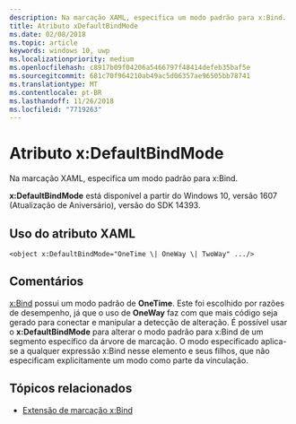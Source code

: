 ```yaml
---
description: Na marcação XAML, especifica um modo padrão para x:Bind.
title: Atributo xDefaultBindMode
ms.date: 02/08/2018
ms.topic: article
keywords: windows 10, uwp
ms.localizationpriority: medium
ms.openlocfilehash: c8917b09f04206a5466797f48414defeb35baf5e
ms.sourcegitcommit: 681c70f964210ab49ac5d06357ae96505bb78741
ms.translationtype: MT
ms.contentlocale: pt-BR
ms.lasthandoff: 11/26/2018
ms.locfileid: "7719263"
---
```

# <a name="xdefaultbindmode-attribute"></a>Atributo x:DefaultBindMode

Na marcação XAML, especifica um modo padrão para x:Bind.

**x:DefaultBindMode** está disponível a partir do Windows 10, versão 1607 (Atualização de Aniversário), versão do SDK 14393.

## <a name="xaml-attribute-usage"></a>Uso do atributo XAML

``` syntax
<object x:DefaultBindMode="OneTime \| OneWay \| TwoWay" .../>
```

## <a name="remarks"></a>Comentários

[x:Bind](x-bind-markup-extension.md) possui um modo padrão de **OneTime**. Este foi escolhido por razões de desempenho, já que o uso de **OneWay** faz com que mais código seja gerado para conectar e manipular a detecção de alteração. É possível usar o **x:DefaultBindMode** para alterar o modo padrão para x:Bind de um segmento específico da árvore de marcação. O modo especificado aplica-se a qualquer expressão x:Bind nesse elemento e seus filhos, que não especificam explicitamente um modo como parte da vinculação.

## <a name="related-topics"></a>Tópicos relacionados

* [Extensão de marcação x:Bind](x-bind-markup-extension.md)
